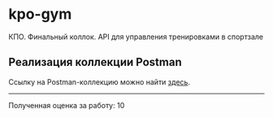 # kpo-gym
КПО. Финальный коллок. API для управления тренировками в спортзале

## Реализация коллекции Postman
Ссылку на Postman-коллекцию можно найти [здесь](https://www.postman.com/lkhorasandzhian/workspace/kpo-workspace/collection/27610854-88a93584-8cbf-43b1-9c1d-c774dae3c168?action=share&creator=27610854).

---
Полученная оценка за работу: 10
